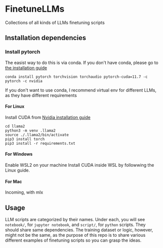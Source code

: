 # FinetuneLLMs
Collections of all kinds of LLMs finetuning scripts

## Installation dependencies 

### Install pytorch

The easist way to do this is via conda. If you don't have conda, please go to [the installation guide](https://conda.io/projects/conda/en/latest/user-guide/install/index.html)

```
conda install pytorch torchvision torchaudio pytorch-cuda=11.7 -c pytorch -c nvidia
```

If you don't want to use conda, I recommend virtual env for different LLMs, as they have different requirements

#### For Linux

Install CUDA from [Nvidia installation guide](https://docs.nvidia.com/cuda/cuda-installation-guide-linux/)

```
cd llama2
python3 -m venv .llama2
source ./.llama2/bin/activate
pip3 install torch
pip3 install -r requirements.txt
```

#### For Windows

Enable WSL2 on your machine
Install CUDA inside WSL by followwing the Linux guide.


#### For Mac

Incoming, with mlx


## Usage

LLM scripts are categorized by their names. Under each, you will see `notebook/`, for `jupyter notebook`, and `script/`, for `python` scripts. They should share same dependencies. 
The training dataset or logic, however, might not be the same, as the purpose of this repo is to share various different examples of finetuning scripts so you can grasp the ideas.